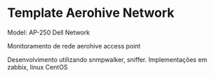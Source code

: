 # Template Aerohive Network
Model: AP-250
Dell Network

Monitoramento de rede aerohive access point


Desenvolvimento utilizando snmpwalker, sniffer.
Implementações em zabbix, linux CentOS
